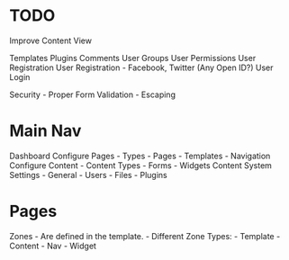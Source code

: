 TODO
====
Improve Content View

Templates
Plugins
Comments
User Groups
User Permissions
User Registration
User Registration - Facebook, Twitter (Any Open ID?)
User Login

Security
	- Proper Form Validation
	- Escaping


Main Nav
========
Dashboard
Configure Pages
	- Types
	- Pages
	- Templates
	- Navigation
Configure Content
	- Content Types
	- Forms
	- Widgets
Content
	<dynamic>
System Settings
	- General
	- Users
	- Files
	- Plugins



Pages
=====


Zones
	- Are defined in the template.
	- Different Zone Types:
		- Template
		- Content
		- Nav
		- Widget






